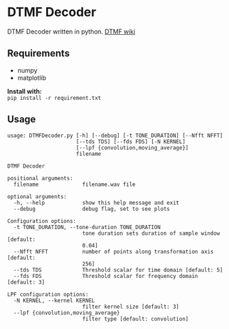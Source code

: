 DTMF Decoder
============
DTMF Decoder written in python.
[DTMF wiki](https://en.wikipedia.org/wiki/Dual-tone_multi-frequency_signaling)

Requirements
------------
* numpy
* matplotlib

**Install with:**  
`pip install -r requirement.txt`

Usage
-----
```
usage: DTMFDecoder.py [-h] [--debug] [-t TONE_DURATION] [--Nfft NFFT]
                      [--tds TDS] [--fds FDS] [-N KERNEL]
                      [--lpf {convolution,moving_average}]
                      filename

DTMF Decoder

positional arguments:
  filename              filename.wav file

optional arguments:
  -h, --help            show this help message and exit
  --debug               debug flag, set to see plots

Configuration options:
  -t TONE_DURATION, --tone-duration TONE_DURATION
                        tone duration sets duration of sample window [default:
                        0.04]
  --Nfft NFFT           number of points along transformation axis [default:
                        256]
  --tds TDS             Threshold scalar for time domain [default: 5]
  --fds FDS             Threshold scalar for frequency domain [default: 3]

LPF configuration options:
  -N KERNEL, --kernel KERNEL
                        filter kernel size [default: 3]
  --lpf {convolution,moving_average}
                        filter type [default: convolution]
```
